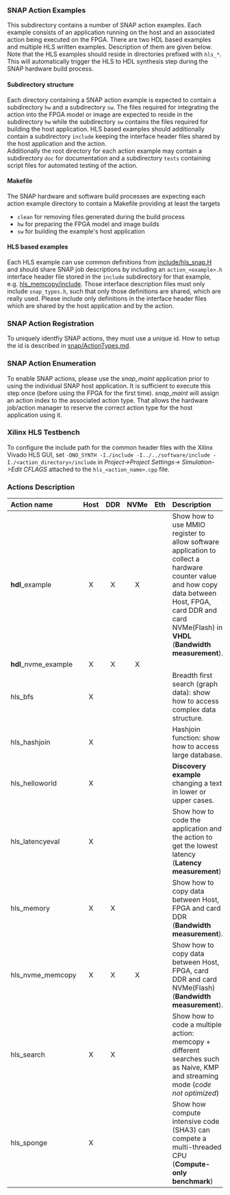 ### SNAP Action Examples

This subdirectory contains a number of SNAP action examples. Each example consists of an application running on the host and an associated action being executed on the FPGA. There are two HDL based examples and multiple HLS written examples. Description of them are given below.  
Note that the HLS examples should reside in directories prefixed with `hls_*`. This will automatically trigger the HLS to HDL synthesis step during the SNAP hardware build process.

#### Subdirectory structure
Each directory containing a SNAP action example is expected to contain a subdirectory `hw` and a subdirectory `sw`.
The files required for integrating the action into the FPGA model or image are expected to reside in the subdirectory `hw` while the subdirectory `sw` contains the files required for building the host application. HLS based examples should additionally contain a subdirectory `include` keeping the interface header files shared by the host application and the action.  
Additionally the root directory for each action example may contain a subdirectory `doc` for documentation and a subdirectory `tests` containing script files for automated testing of the action.

#### Makefile
The SNAP hardware and software build processes are expecting each action example directory to contain a Makefile providing at least the targets
- `clean` for removing files generated during the build process
- `hw` for preparing the FPGA model and image builds
- `sw` for building the example's host application

#### HLS based examples
Each HLS example can use common definitions from [include/hls_snap.H](./include/hls_snap.H) and should share SNAP job descriptions by including an `action_<example>.h` interface header file stored in the `include` subdirectory for that example, e.g. [hls_memcopy/include](./hls_memcopy/include). Those interface description files must only include `snap_types.h`, such that only those definitions are shared, which are really used. Please include only definitions in the interface header files which are shared by the host application and by the action.

### SNAP Action Registration

To uniquely identfiy SNAP actions, they must use a unique id. How to setup the id is described in [snap/ActionTypes.md](../ActionTypes.md).

### SNAP Action Enumeration

To enable SNAP actions, please use the *snap_maint* application prior to using the individual SNAP host application. It is sufficient to execute this step once (before using the FPGA for the first time). *snap_maint* will assign an action index to the associated action type. That allows the hardware job/action manager to reserve the correct action type for the host application using it.

### Xilinx HLS Testbench

To configure the include path for the common header files with the Xilinx Vivado HLS GUI, set `-DNO_SYNTH -I./include -I../../software/include -I./<action_directory>/include` in *Project->Project Settings-> Simulation->Edit CFLAGS* attached to the `hls_<action_name>.cpp` file.

### Actions Description

| Action name             |Host|DDR|NVMe|Eth| Description
|:------------------------|:--:|:-:|:--:|:-:|:--------------------------------------------------------------------------------
| **hdl**\_example        | X  | X | X  |   | Show how to use MMIO register to allow software application to collect a hardware counter value and how copy data between Host, FPGA, card DDR and card NVMe(Flash) in **VHDL** (**Bandwidth measurement**).
| **hdl**\_nvme_example   | X  | X | X  |   | 
| hls_bfs                 | X  |   |    |   | Breadth first search (graph data): show how to access complex data structure.
| hls_hashjoin            | X  |   |    |   | Hashjoin function: show how to access large database.
| hls_helloworld          | X  |   |    |   | **Discovery example** changing a text in lower or upper cases.
| hls_latencyeval         | X  |   |    |   | Show how to code the application and the action to get the lowest latency (**Latency measurement**)
| hls_memory              | X  | X |    |   | Show how to copy data between Host, FPGA and card DDR (**Bandwidth measurement**).
| hls_nvme_memcopy        | X  | X | X  |   | Show how to copy data between Host, FPGA, card DDR and card NVMe(Flash) (**Bandwidth measurement**).
| hls_search              | X  | X |    |   | Show how to code a multiple action: memcopy + different searches such as Naive, KMP and streaming mode (_code not optimized_)
| hls_sponge              | X  |   |    |   | Show how compute intensive code (SHA3) can compete a multi-threaded CPU (**Compute-only benchmark**)

